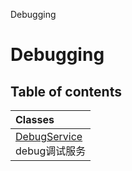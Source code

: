 Debugging

# Debugging <Badge type="tip" text="Groups" /> <Score text="Debugging" />

## Table of contents
| Classes |
| :-----|
| [DebugService](../classes/mw.DebugService.md) <br> debug调试服务 |


